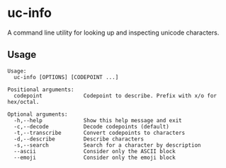 # uc-info

A command line utility for looking up and inspecting unicode characters.

## Usage

```
Usage:
  uc-info [OPTIONS] [CODEPOINT ...]

Positional arguments:
  codepoint             Codepoint to describe. Prefix with x/o for hex/octal.

Optional arguments:
  -h,--help             Show this help message and exit
  -c,--decode           Decode codepoints (default)
  -t,--transcribe       Convert codepoints to characters
  -d,--describe         Describe characters
  -s,--search           Search for a character by description
  --ascii               Consider only the ASCII block
  --emoji               Consider only the emoji block
```
